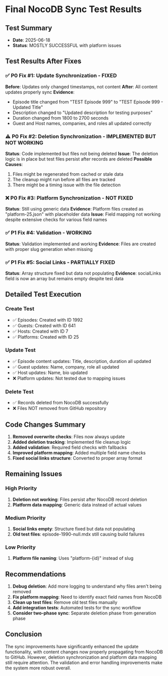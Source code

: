 # Final NocoDB Sync Test Results

## Test Summary
- **Date**: 2025-06-18
- **Status**: MOSTLY SUCCESSFUL with platform issues

## Test Results After Fixes

### ✅ P0 Fix #1: Update Synchronization - FIXED
**Before**: Updates only changed timestamps, not content
**After**: All content updates properly sync
**Evidence**: 
- Episode title changed from "TEST Episode 999" to "TEST Episode 999 - Updated Title"
- Description changed to "Updated description for testing purposes"
- Duration changed from 1800 to 2700 seconds
- Guest and Host names, companies, and roles all updated correctly

### ⚠️ P0 Fix #2: Deletion Synchronization - IMPLEMENTED BUT NOT WORKING
**Status**: Code implemented but files not being deleted
**Issue**: The deletion logic is in place but test files persist after records are deleted
**Possible Causes**:
1. Files might be regenerated from cached or stale data
2. The cleanup might run before all files are tracked
3. There might be a timing issue with the file detection

### ❌ P0 Fix #3: Platform Synchronization - NOT FIXED
**Status**: Still using generic data
**Evidence**: Platform files created as "platform-25.json" with placeholder data
**Issue**: Field mapping not working despite extensive checks for various field names

### ✅ P1 Fix #4: Validation - WORKING
**Status**: Validation implemented and working
**Evidence**: Files are created with proper slug generation when missing

### ✅ P1 Fix #5: Social Links - PARTIALLY FIXED
**Status**: Array structure fixed but data not populating
**Evidence**: socialLinks field is now an array but remains empty despite test data

## Detailed Test Execution

### Create Test
- ✅ Episodes: Created with ID 1992
- ✅ Guests: Created with ID 641
- ✅ Hosts: Created with ID 7
- ✅ Platforms: Created with ID 25

### Update Test
- ✅ Episode content updates: Title, description, duration all updated
- ✅ Guest updates: Name, company, role all updated
- ✅ Host updates: Name, bio updated
- ❌ Platform updates: Not tested due to mapping issues

### Delete Test
- ✅ Records deleted from NocoDB successfully
- ❌ Files NOT removed from GitHub repository

## Code Changes Summary

1. **Removed overwrite checks**: Files now always update
2. **Added deletion tracking**: Implemented file cleanup logic
3. **Added validation**: Required field checks with fallbacks
4. **Improved platform mapping**: Added multiple field name checks
5. **Fixed social links structure**: Converted to proper array format

## Remaining Issues

### High Priority
1. **Deletion not working**: Files persist after NocoDB record deletion
2. **Platform data mapping**: Generic data instead of actual values

### Medium Priority
1. **Social links empty**: Structure fixed but data not populating
2. **Old test files**: episode-1990-null.mdx still causing build failures

### Low Priority
1. **Platform file naming**: Uses "platform-{id}" instead of slug

## Recommendations

1. **Debug deletion**: Add more logging to understand why files aren't being removed
2. **Fix platform mapping**: Need to identify exact field names from NocoDB
3. **Clean up test files**: Remove old test files manually
4. **Add integration tests**: Automated tests for the sync workflow
5. **Consider two-phase sync**: Separate deletion phase from generation phase

## Conclusion

The sync improvements have significantly enhanced the update functionality, with content changes now properly propagating from NocoDB to GitHub. However, deletion synchronization and platform data mapping still require attention. The validation and error handling improvements make the system more robust overall.